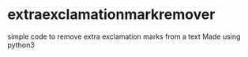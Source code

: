 # extraexclamationmarkremover
simple code to remove extra exclamation marks from a text
Made using python3
